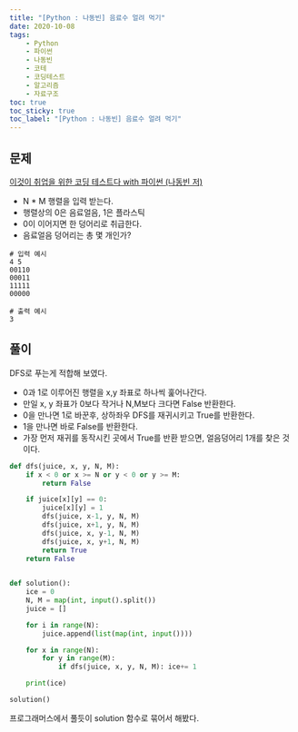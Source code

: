 ```yaml
---
title: "[Python : 나동빈] 음료수 얼려 먹기"
date: 2020-10-08
tags:
    - Python
    - 파이썬
    - 나동빈
    - 코테
    - 코딩테스트
    - 알고리즘
    - 자료구조
toc: true
toc_sticky: true
toc_label: "[Python : 나동빈] 음료수 얼려 먹기"
---
```

## 문제
[이것이 취업을 위한 코딩 테스트다 with 파이썬 (나동빈 저)](https://youtu.be/7C9RgOcvkvo?list=PLRx0vPvlEmdAghTr5mXQxGpHjWqSz0dgC&t=2599)  
  
- N * M 행렬을 입력 받는다.
- 행렬상의 0은 음료얼음, 1은 플라스틱
- 0이 이어지면 한 덩어리로 취급한다.
- 음료얼음 덩어리는 총 몇 개인가?

```
# 입력 예시
4 5
00110 
00011
11111
00000

# 출력 예시
3
```

## 풀이
DFS로 푸는게 적합해 보였다.  

- 0과 1로 이루어진 행렬을 x,y 좌표로 하나씩 훑어나간다.
- 만일 x, y 좌표가 0보다 작거나 N,M보다 크다면 False 반환한다.
- 0을 만나면 1로 바꾼후, 상하좌우 DFS를 재귀시키고 True를 반환한다.
- 1을 만나면 바로 False를 반환한다.
- 가장 먼저 재귀를 동작시킨 곳에서 True를 반환 받으면, 얼음덩어리 1개를 찾은 것이다.

```python
def dfs(juice, x, y, N, M):
    if x < 0 or x >= N or y < 0 or y >= M:
        return False

    if juice[x][y] == 0:
        juice[x][y] = 1
        dfs(juice, x-1, y, N, M)
        dfs(juice, x+1, y, N, M)
        dfs(juice, x, y-1, N, M)
        dfs(juice, x, y+1, N, M)
        return True
    return False
    

def solution():
    ice = 0
    N, M = map(int, input().split())
    juice = []

    for i in range(N):
        juice.append(list(map(int, input())))

    for x in range(N):
        for y in range(M):
            if dfs(juice, x, y, N, M): ice+= 1

    print(ice)

solution()
```
프로그래머스에서 풀듯이 solution 함수로 묶어서 해봤다.  